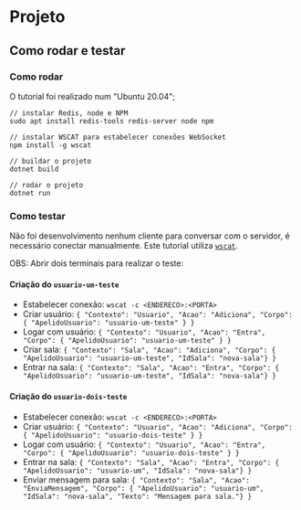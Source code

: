 # Projeto

## Como rodar e testar

### Como rodar
O tutorial foi realizado num "Ubuntu 20.04";

```
// instalar Redis, node e NPM
sudo apt install redis-tools redis-server node npm

// instalar WSCAT para estabelecer conexões WebSocket
npm install -g wscat

// buildar o projeto
dotnet build

// rodar o projeto
dotnet run
```

### Como testar

Não foi desenvolvimento nenhum cliente para conversar com o servidor, é necessário conectar manualmente. Este tutorial utiliza [`wscat`](https://www.npmjs.com/package/wscat).

OBS: Abrir dois terminais para realizar o teste:

#### Criação do `usuario-um-teste`
- Estabelecer conexão: ``` wscat -c <ENDERECO>:<PORTA> ```
- Criar usuário: ```{ "Contexto": "Usuario", "Acao": "Adiciona", "Corpo": { "ApelidoUsuario": "usuario-um-teste" } }```
- Logar com usuário: ```{ "Contexto": "Usuario", "Acao": "Entra", "Corpo": { "ApelidoUsuario": "usuario-um-teste" } }```
- Criar sala: ```{ "Contexto": "Sala", "Acao": "Adiciona", "Corpo": { "ApelidoUsuario": "usuario-um-teste", "IdSala": "nova-sala"} }```
- Entrar na sala: ```{ "Contexto": "Sala", "Acao": "Entra", "Corpo": { "ApelidoUsuario": "usuario-um-teste", "IdSala": "nova-sala"} }```

#### Criação do `usuario-dois-teste`
- Estabelecer conexão: ``` wscat -c <ENDERECO>:<PORTA> ```
- Criar usuário: ```{ "Contexto": "Usuario", "Acao": "Adiciona", "Corpo": { "ApelidoUsuario": "usuario-dois-teste" } }```
- Logar com usuário: ```{ "Contexto": "Usuario", "Acao": "Entra", "Corpo": { "ApelidoUsuario": "usuario-dois-teste" } }```
- Entrar na sala: ```{ "Contexto": "Sala", "Acao": "Entra", "Corpo": { "ApelidoUsuario": "usuario-um", "IdSala": "nova-sala"} }```
- Enviar mensagem para sala: ```{ "Contexto": "Sala", "Acao": "EnviaMensagem", "Corpo": { "ApelidoUsuario": "usuario-um", "IdSala": "nova-sala", "Texto": "Mensagem para sala."} }```





